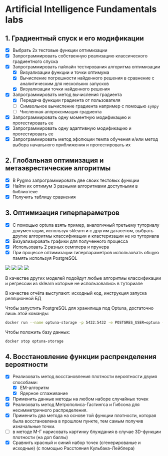 # Artificial Intelligence Fundamentals labs

## 1. Градиентный спуск и его модификации

- [x] Выбрать 2x тестовые функции оптимизации
- [x] Запрограммировать собственную реализацию классического градиентного спуска
- [x] Запрограммировать пайлайн тестирования алгоритма оптимизации
  - [x] Визуализации функции и точки оптимума
  - [x] Вычисление погрешности найденного решения в сравнение с аналитическим для нескольких запусков
  - [x] Визуализации точки найденного решения
- [x] Запрограммировать метод вычисления градиента
  - [x] Передача функции градиента от пользователя
  - [ ] Символьное вычисление градиента например с помощью `sympy`
  - [ ] Численная аппроксимация градиента
- [x] Запрограммировать одну моментную модификацию и протестировать ее
- [x] Запрограммировать одну адаптивную модификацию и протестировать ее
- [x] Запрограммировать метод эфолюции темпа обучения и/или метод выбора начального приближения и протестировать их

## 2. Глобальная оптимизация и метаэврестические алгоритмы

- [x] В Pygmo запрограммировать две своих тестовых функции
- [x] Найти их оптимум 3 разными алгоритмами доступными в библиотеке
- [x] Получить таблицу сравнения

## 3. Оптимизация гиперпараметров

- [x] С помощью optuna взять пример, аналогичный третьему туториалу документации,
используя sklearn и с другим датасетом, выбрать другие алгоритмы классификации и
кластеризации не из туториала
- [x] Визуализировать графики для полученного процесса
- [x] Использовать 2 разных семплера и прунера
- [x] При процессе оптимизации гиперпараметров использовать общую память используя PostgreSQL

![](lab-3-plot1.png)
![](lab-3-plot2.png)
![](lab-3-plot3.png)
![](lab-3-plot4.png)

В качестве других моделей подойдут любые алгоритмы классификации и регрессии
из sklearn которые не использовались в туториале

В качестве отчёта выступают: исходный код, инструкция запуска реляционной БД

Чтобы запустить PostgreSQL для хранилища под Optuna, достаточно лишь этой команды:
```sh
docker run --name optuna-storage -p 5432:5432 -e POSTGRES_USER=optuna -e POSTGRES_PASSWORD=assword -e POSTGRES_DB=optuna_db -d postgres:17.1
```

Чтобы положить базу данных:
```sh
docker stop optuna-storage
```

## 4. Восстановление функции распренделения вероятности

- [x] Реализовать метод восстановления плотности вероятности двумя способами:
  - [x] EM-алгоритм
  - [x] Ядерное сглаживание
- [x] Применить данные методы на любом наборе случайных точек
- [x] Реализовать метод Метрополиса-Гастингса и Гибсона для несимметричного распределения.
- [x] Применить два метода на основе той функции плотности, которая была восстановлена в прошлом пункте, тем самым получив изначальные точки.
- [ ] в методе М-Г нарисовать картинку блуждания в случае 3D-функции плотности (на доп баллы)
- [x] Сравнить красный и синий набор точек (сгенерированые и исходные) (с помощью Расстояния Кульбака-Лейблера)

